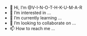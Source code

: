 - 👋 Hi, I’m @V-I-N-O-T-H-K-U-M-A-R
- 👀 I’m interested in ...
- 🌱 I’m currently learning ...
- 💞️ I’m looking to collaborate on ...
- 📫 How to reach me ...

<!---
V-I-N-O-T-H-K-U-M-A-R/V-I-N-O-T-H-K-U-M-A-R is a ✨ special ✨ repository because its `README.md` (this file) appears on your GitHub profile.
You can click the Preview link to take a look at your changes.
--->
